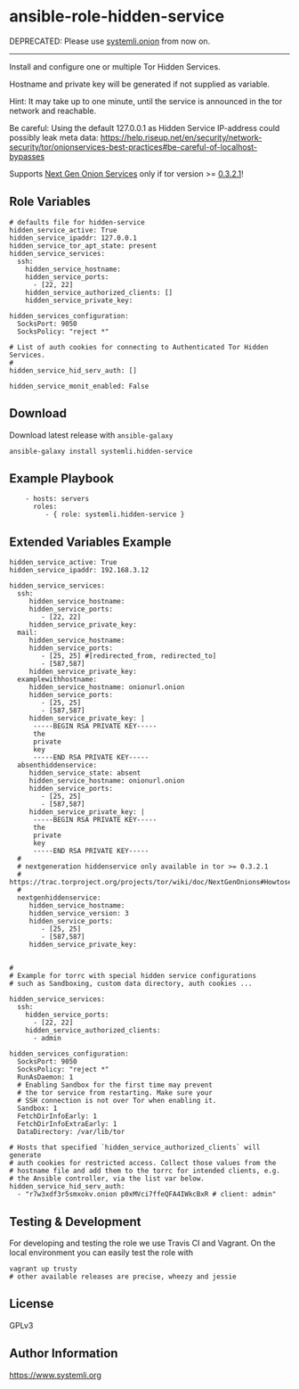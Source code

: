 ansible-role-hidden-service
===========================

DEPRECATED: Please use [systemli.onion](https://github.com/systemli/ansible-role-onion) from now on.

---

Install and configure one or multiple Tor Hidden Services.

Hostname and private key will be generated if not supplied as variable.

Hint: It may take up to one minute, until the service is announced in the tor network and reachable.

Be careful: Using the default 127.0.0.1 as Hidden Service IP-address could possibly leak meta data: https://help.riseup.net/en/security/network-security/tor/onionservices-best-practices#be-careful-of-localhost-bypasses

Supports [Next Gen Onion Services](https://trac.torproject.org/projects/tor/wiki/doc/NextGenOnions#Howtosetupyourownprop224service) only if tor version >= [0.3.2.1](https://blog.torproject.org/tor-0321-alpha-released-support-next-gen-onion-services-and-kist-scheduler)!

Role Variables
--------------

```
# defaults file for hidden-service
hidden_service_active: True
hidden_service_ipaddr: 127.0.0.1
hidden_service_tor_apt_state: present
hidden_service_services:
  ssh:
    hidden_service_hostname:
    hidden_service_ports:
      - [22, 22]
    hidden_service_authorized_clients: []
    hidden_service_private_key:

hidden_services_configuration:
  SocksPort: 9050
  SocksPolicy: "reject *"

# List of auth cookies for connecting to Authenticated Tor Hidden Services.
#
hidden_service_hid_serv_auth: []

hidden_service_monit_enabled: False
```

Download
--------

Download latest release with `ansible-galaxy`

	ansible-galaxy install systemli.hidden-service

Example Playbook
----------------

```
    - hosts: servers
      roles:
         - { role: systemli.hidden-service }
```

Extended Variables Example
--------------------------

```
hidden_service_active: True
hidden_service_ipaddr: 192.168.3.12

hidden_service_services:
  ssh:
     hidden_service_hostname:
     hidden_service_ports:
        - [22, 22]
     hidden_service_private_key:
  mail:
     hidden_service_hostname:
     hidden_service_ports:
        - [25, 25] #[redirected_from, redirected_to]
        - [587,587]
     hidden_service_private_key:
  examplewithhostname:
     hidden_service_hostname: onionurl.onion
     hidden_service_ports:
        - [25, 25]
        - [587,587]
     hidden_service_private_key: |
      -----BEGIN RSA PRIVATE KEY-----
      the
      private
      key
      -----END RSA PRIVATE KEY-----
  absenthiddenservice:
     hidden_service_state: absent
     hidden_service_hostname: onionurl.onion
     hidden_service_ports:
        - [25, 25]
        - [587,587]
     hidden_service_private_key: |
      -----BEGIN RSA PRIVATE KEY-----
      the
      private
      key
      -----END RSA PRIVATE KEY-----
  #
  # nextgeneration hiddenservice only available in tor >= 0.3.2.1
  # https://trac.torproject.org/projects/tor/wiki/doc/NextGenOnions#Howtosetupyourownprop224service
  #
  nextgenhiddenservice:
     hidden_service_hostname:
     hidden_service_version: 3
     hidden_service_ports:
        - [25, 25] 
        - [587,587]
     hidden_service_private_key:


#
# Example for torrc with special hidden service configurations
# such as Sandboxing, custom data directory, auth cookies ...

hidden_service_services:
  ssh:
    hidden_service_ports:
      - [22, 22]
    hidden_service_authorized_clients:
      - admin

hidden_services_configuration:
  SocksPort: 9050
  SocksPolicy: "reject *"
  RunAsDaemon: 1
  # Enabling Sandbox for the first time may prevent
  # the tor service from restarting. Make sure your
  # SSH connection is not over Tor when enabling it.
  Sandbox: 1
  FetchDirInfoEarly: 1
  FetchDirInfoExtraEarly: 1
  DataDirectory: /var/lib/tor

# Hosts that specified `hidden_service_authorized_clients` will generate
# auth cookies for restricted access. Collect those values from the
# hostname file and add them to the torrc for intended clients, e.g.
# the Ansible controller, via the list var below.
hidden_service_hid_serv_auth:
  - "r7w3xdf3r5smxokv.onion p0xMVci7ffeQFA4IWkcBxR # client: admin"
```

Testing & Development
---------------------

For developing and testing the role we use Travis CI and Vagrant. On the local environment you can easily test the role with

```
vagrant up trusty
# other available releases are precise, wheezy and jessie
```

License
-------

GPLv3

Author Information
------------------

https://www.systemli.org
